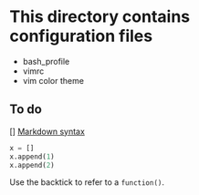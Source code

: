 # This directory contains configuration files

* bash_profile
* vimrc
* vim color theme

## To do

[] [Markdown syntax](https://confluence.atlassian.com/bitbucketserver/markdown-syntax-guide-776639995.html)


```python
x = []
x.append(1)
x.append(2)
```

Use the backtick to refer to a `function()`.
